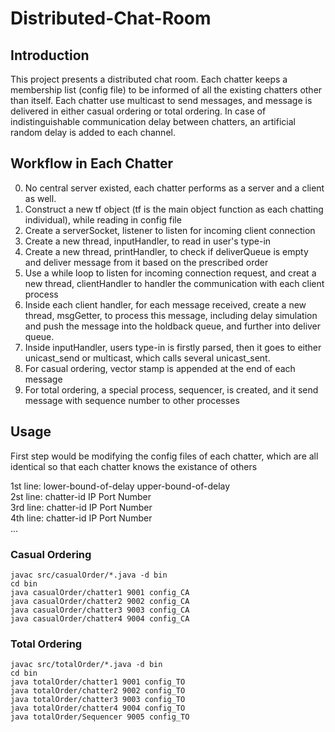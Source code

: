 # Distributed-Chat-Room

## Introduction

This project presents a distributed chat room. Each chatter keeps a membership list (config file) to be informed of all the existing chatters other than itself. Each chatter use multicast to send messages, and message is delivered in either casual ordering or total ordering. In case of indistinguishable communication delay between chatters, an artificial random delay is added to each channel. 

## Workflow in Each Chatter
0. No central server existed, each chatter performs as a server and a client as well.
1. Construct a new tf object (tf is the main object function as each chatting individual), while reading in config file
2. Create a serverSocket, listener to listen for incoming client connection
3. Create a new thread, inputHandler, to read in user's type-in
4. Create a new thread, printHandler, to check if deliverQueue is empty and deliver message from it based on the prescribed order
5. Use a while loop to listen for incoming connection request, and creat a new thread, clientHandler to handler the communication with
   each client process
6. Inside each client handler, for each message received, create a new thread, msgGetter, to process this message, including 
   delay simulation and push the message into the holdback queue, and further into deliver queue.
7. Inside inputHandler, users type-in is firstly parsed, then it goes to either unicast_send or multicast, which calls
   several unicast_sent.
8. For casual ordering, vector stamp is appended at the end of each message
9. For total ordering, a special process, sequencer, is created, and it send message with sequence number to other processes
		
## Usage

First step would be modifying the config files of each chatter, which are all identical so that each chatter knows the existance of others<br>

1st line: lower-bound-of-delay	upper-bound-of-delay<br>
2st line: chatter-id	IP	Port Number<br>
3rd line: chatter-id	IP	Port Number<br>
4th line: chatter-id	IP	Port Number<br>
... 

### Casual Ordering
	javac src/casualOrder/*.java -d bin
	cd bin
	java casualOrder/chatter1 9001 config_CA
	java casualOrder/chatter2 9002 config_CA
	java casualOrder/chatter3 9003 config_CA
	java casualOrder/chatter4 9004 config_CA
	
### Total Ordering
	javac src/totalOrder/*.java -d bin
	cd bin
	java totalOrder/chatter1 9001 config_TO
	java totalOrder/chatter2 9002 config_TO
	java totalOrder/chatter3 9003 config_TO
	java totalOrder/chatter4 9004 config_TO
	java totalOrder/Sequencer 9005 config_TO
	
